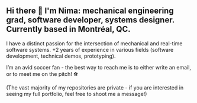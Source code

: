 ## Hi there 👋 I'm Nima: mechanical engineering grad, software developer, systems designer. Currently based in Montréal, QC.

I have a distinct passion for the intersection of mechanical and real-time software systems. +2 years of experience in various fields (software development, technical demos, prototyping).

I’m an avid soccer fan - the best way to reach me is to either write an email, or to meet me on the pitch! ⚽️

(The vast majority of my repositories are private - if you are interested in seeing my full portfolio, feel free to shoot me a message!)
